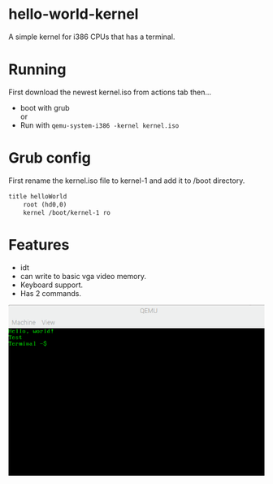 # hello-world-kernel
A simple kernel for i386 CPUs that has a terminal.

# Running
First download the newest kernel.iso from actions tab then...
 * boot with grub  
 or
 * Run with `qemu-system-i386 -kernel kernel.iso`
# Grub config
First rename the kernel.iso file to kernel-1 and add it to /boot directory.
```
title helloWorld
	root (hd0,0)
	kernel /boot/kernel-1 ro
```
# Features
 * idt
 * can write to basic vga video memory.
 * Keyboard support.
 * Has 2 commands.

![](2022-04-14-105913_1920x1080_scrot.png)
